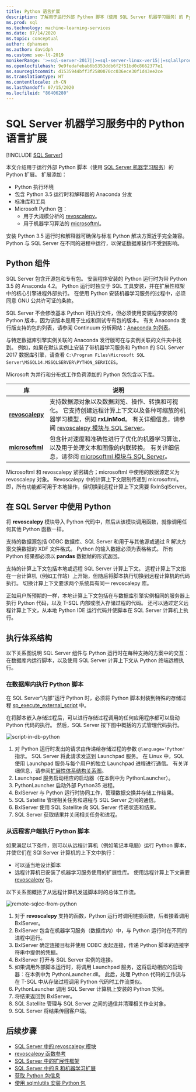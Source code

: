 ```yaml
---
title: Python 语言扩展
description: 了解用于运行外部 Python 脚本（使用 SQL Server 机器学习服务）的 Python 扩展。
ms.prod: sql
ms.technology: machine-learning-services
ms.date: 07/14/2020
ms.topic: conceptual
author: dphansen
ms.author: davidph
ms.custom: seo-lt-2019
monikerRange: '>=sql-server-2017||>=sql-server-linux-ver15||=sqlallproducts-allversions'
ms.openlocfilehash: 9e9fedafebab6b5353ddb6f2f51bd0c8662377e1
ms.sourcegitcommit: d1535944bff3f2580070cc036ece30f1d43ee2ce
ms.translationtype: HT
ms.contentlocale: zh-CN
ms.lasthandoff: 07/15/2020
ms.locfileid: "86406280"
---
```

# <a name="python-language-extension-in-sql-server-machine-learning-services"></a>SQL Server 机器学习服务中的 Python 语言扩展
 [!INCLUDE [SQL Server](../../includes/applies-to-version/sqlserver.md)]

本文介绍用于运行外部 Python 脚本（使用 [SQL Server 机器学习服务](../sql-server-machine-learning-services.md)）的 Python 扩展。 扩展添加：

- Python 执行环境
- 包含 Python 3.5 运行时和解释器的 Anaconda 分发
- 标准库和工具
- Microsoft Python 包：
  - 用于大规模分析的 [revoscalepy](../python/ref-py-revoscalepy.md)。
  - 用于机器学习算法的 [microsoftml](../python/ref-py-microsoftml.md)。

安装 Python 3.5 运行时和解释器可确保与标准 Python 解决方案近乎完全兼容。 Python 与 SQL Server 在不同的进程中运行，以保证数据库操作不受到影响。

## <a name="python-components"></a>Python 组件

SQL Server 包含开源包和专有包。 安装程序安装的 Python 运行时为带 Python 3.5 的 Anaconda 4.2。 Python 运行时独立于 SQL 工具安装，并在扩展性框架中的核心引擎进程外部执行。 在使用 Python 安装机器学习服务的过程中，必须同意 GNU 公共许可证的条款。 

SQL Server 不会修改基本 Python 可执行文件，但必须使用安装程序安装的 Python 版本，因为该版本是用于生成和测试专有包的版本。 有关 Anaconda 发行版支持的包的列表，请参阅 Continuum 分析网站：[Anaconda 包列表](https://docs.continuum.io/anaconda/packages/pkg-docs)。

与特定数据库引擎实例关联的 Anaconda 发行版可在与实例关联的文件夹中找到。 例如，如果在默认实例上安装了带机器学习服务和 Python 的 SQL Server 2017 数据库引擎，请查看 `C:\Program Files\Microsoft SQL Server\MSSQL14.MSSQLSERVER\PYTHON_SERVICES`。

Microsoft 为并行和分布式工作负荷添加的 Python 包包含以下库。

| 库 | 说明 |
|---------|-------------|
| [**revoscalepy**](https://docs.microsoft.com/machine-learning-server/python-reference/revoscalepy/revoscalepy-package) | 支持数据源对象以及数据浏览、操作、转换和可视化。 它支持创建远程计算上下文以及各种可缩放的机器学习模型，例如 **rxLinMod**。 有关详细信息，请参阅 [revoscalepy 模块与 SQL Server](../python/ref-py-revoscalepy.md)。  |
| [**microsoftml**](https://docs.microsoft.com/machine-learning-server/python-reference/microsoftml/microsoftml-package) | 包含针对速度和准确性进行了优化的机器学习算法，以及用于处理文本和图像的内联转换。 有关详细信息，请参阅 [microsoftml 模块与 SQL Server](../python/ref-py-microsoftml.md)。 |

Microsoftml 和 revoscalepy 紧密耦合；microsoftml 中使用的数据源定义为 revoscalepy 对象。 Revoscalepy 中的计算上下文限制传递到 microsoftml。 即，所有功能都可用于本地操作，但切换到远程计算上下文需要 RxInSqlServer。

## <a name="using-python-in-sql-server"></a>在 SQL Server 中使用 Python

将 **revoscalepy** 模块导入 Python 代码中，然后从该模块调用函数，就像调用任何其他 Python 函数一样。

支持的数据源包括 ODBC 数据库、SQL Server 和用于与其他源或通过 R 解决方案交换数据的 XDF 文件格式。 Python 的输入数据必须为表格格式。 所有 Python 结果都必须以 **pandas** 数据帧的形式返回。

支持的计算上下文包括本地或远程 SQL Server 计算上下文。 远程计算上下文指在一台计算机（例如工作站）上开始，但随后将脚本执行切换到远程计算机的代码执行。 切换计算上下文要求两个系统具有同一 revoscalepy 库。

正如用户所预期的一样，本地计算上下文包括在与数据库引擎实例相同的服务器上执行 Python 代码，以及 T-SQL 内部或嵌入存储过程的代码。 还可以通过定义远程计算上下文，从本地 Python IDE 运行代码并使脚本在 SQL Server 计算机上执行。

## <a name="execution-architecture"></a>执行体系结构

以下关系图说明 SQL Server 组件与 Python 运行时在每种支持的方案中的交互：在数据库内运行脚本，以及使用 SQL Server 计算上下文从 Python 终端远程执行。

### <a name="python-scripts-executed-in-database"></a>在数据库内执行 Python 脚本

在 SQL Server“内部”运行 Python 时，必须将 Python 脚本封装到特殊的存储过程 [sp_execute_external_script](../../relational-databases/system-stored-procedures/sp-execute-external-script-transact-sql.md) 中。

在将脚本嵌入存储过程后，可以进行存储过程调用的任何应用程序都可以启动 Python 代码的执行。  然后，SQL Server 按下图中概括的方式管理代码执行。

![script-in-db-python](../../machine-learning/python/media/script-in-db-python2.png)

1. 对 Python 运行时发出的请求由传递给存储过程的参数 `@language='Python'` 指示。 SQL Server 将此请求发送到 Launchpad 服务。
在 Linux 中，SQL 使用 Launchpad 服务与每个用户的独立 Launchpad 进程进行通信。 有关详细信息，请参阅[扩展性体系结构关系图](extensibility-framework.md#architecture-diagram)。
2. Launchpad 服务启动相应的启动器（在本例中为 PythonLauncher）。
3. PythonLauncher 启动外部 Python35 进程。
4. BxlServer 与 Python 运行时协同工作，管理数据交换并存储工作结果。
5. SQL Satellite 管理相关任务和进程与 SQL Server 之间的通信。
6. BxlServer 使用 SQL Satellite 向 SQL Server 传递状态和结果。
7. SQL Server 获取结果并关闭相关任务和进程。

### <a name="python-scripts-executed-from-a-remote-client"></a>从远程客户端执行 Python 脚本

如果满足以下条件，则可以从远程计算机（例如笔记本电脑）运行 Python 脚本，并使它们在 SQl Server 计算机的上下文中执行：

+ 可以适当地设计脚本
+ 远程计算机已安装了机器学习服务使用的扩展性库。 使用远程计算上下文需要 [revoscalepy](../python/ref-py-revoscalepy.md) 包。

以下关系图概括了从远程计算机发送脚本时的总体工作流。

![remote-sqlcc-from-python](../../machine-learning/python/media/remote-sqlcc-from-python3.png)

1. 对于 **revoscalepy** 支持的函数，Python 运行时调用链接函数，后者接着调用 BxlServer。
2. BxlServer 包含在机器学习服务（数据库内）中，与 Python 运行时在不同的进程中运行。
3. BxlServer 确定连接目标并使用 ODBC 发起连接，传递 Python 脚本的连接字符串中提供的凭据。
4. BxlServer 打开与 SQL Server 实例的连接。
5. 如果调用外部脚本运行时，将调用 Launchpad 服务，这将启动相应的启动器：在本例中为 PythonLauncher.dll。 此后，处理 Python 代码的工作流与在 T-SQL 中从存储过程调用 Python 代码时工作流类似。
6. PythonLauncher 调用 SQL Server 计算机上安装的 Python 实例。
7. 将结果返回到 BxlServer。
8. SQL Satellite 管理与 SQL Server 之间的通信并清理相关作业对象。
9. SQL Server 将结果传回客户端。

## <a name="next-steps"></a>后续步骤

+ [SQL Server 中的 revoscalepy 模块](../python/ref-py-revoscalepy.md)
+ [revoscalepy 函数参考](https://docs.microsoft.com/r-server/python-reference/revoscalepy/revoscalepy-package) 
+ [SQL Server 中的扩展性框架](extensibility-framework.md)
+ [SQL Server 中的 R 和机器学习扩展](extension-r.md)
+ [获取 Python 包信息](../package-management/python-package-information.md)
+ [使用 sqlmlutils 安装 Python 包](../package-management/install-additional-python-packages-on-sql-server.md)
